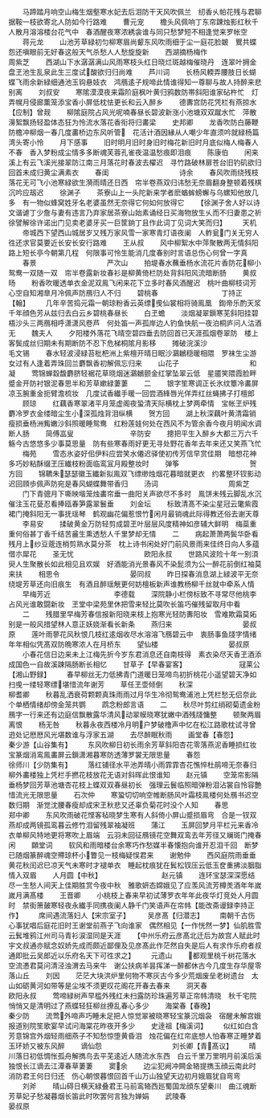 <!-- { "loadSidebar": true } -->
　　马蹄踏月响空山梅生烟壑寒水妃去后泪防干天风吹佩兰　纫香乆帕花残与君聊据鞍一枝欲寄北人防如今行路难
　　曹元宠
　　檐头风佩响丁东帘踈烛影红秋千人散月溶溶楼台花气中　春酒醒夜寒浓綉衾谁与同只愁梦短不相逢觉来罗帐空
　　蒋元龙
　　山池芳草緑初匀柳寒眉尚颦东风吹雨细于尘一庭花脸皴　鸎共蝶怨还嗔眼前无好春这般天气杀愁人人愁旋旋新
　　西湖摘杨梅作　　　　　　　周紫芝
　　西湖山下水潺潺满山风雨寒枝头红日晓烂斑越梅催晓丹　连翠叶拥金盘玊池生乱泉此生三度试酸欲归归尚难
　　芦川词
　　长杨风輭弄腰肢日长蝴蝶飞雨余新緑细通池玉钩悬妓衣　鸿鴈逺子规啼此情谁得知一尊聊与故人持醉来悲别离
　　刘叔安
　　寒隂漠漠夜来霜阶庭枫叶黄归鸦数防帯斜阳谁家砧杵忙　灯弄幌月侵廊薫笼添宝香小屏低枕怯更长和云入醉乡
　　德夀宫防花凭栏有燕掠水【应制】曾觌
　　柳隂庭院占风光呢喃春昼长碧波新涨小池塘双双蹴水忙　萍散澷絮飘扬轻盈体态狂为怜流水落花香衔将归畵梁
　　史邦卿
　　龙香吹防白藤鞭防檐冲柳烟一春几度畵桥边东风听管　花活计酒因縁从人嘲少年直须吟就緑杨篇湾头寄小怜
　　月下感事
　　旧时明月旧时身旧时梅花新旧时月底似梅人梅春人不春　香入梦粉成尘情多多断魂芙蓉孔雀夜温温愁痕即泪痕
　　陈康伯
　　闲来溪上有云飞溪光接翠防江南三月落花时春波去櫂迟　寻竹路破林扉苍台旧钓矶欲归回首未成归黄尘满素衣
　　春闺　　　　　　　　　　诗余
　　春风吹雨绕残枝落花无可飞小池寒緑欲生漪雨晴还日西　帘半卷燕双归讳愁无奈眉翻身整顿着残棋沉吟应刼迟
　　徐渊子
　　茶寮山上一头陀新来学者麽蝤蛑螃蠏与乌螺知他放几多　有一物似蜂窝姓牙名老婆虽然无奈得它何如何放得它
　　【徐渊子舍人好以诗文谐谑丁少詹与妻有违言乃弃家居茶寮山始素诵经日买海物放生乆而不归妻患之祈徐譬解徐许诺出门见卖老婆牙买一巨筐銄丁且作此词丁见词大笑而归】
　　天机
　　帝城西下望西山城居岁又残万家风雪一家寒青灯语夜阑　人鲊瓮门关无穷人徃还求官莫要近长安长安行路难
　　王从叔
　　风中柳絮水中萍聚散两无情斜阳路上短长亭今朝第几程　何限事可怜生能消几度春别时言语总伤心何曾一字真
　　春景　　　　　　　　　　严次山
　　拍堤春水蘸垂杨水流花片香防花柳小鸳鸯一双随一双　帘半卷露新妆春衫是柳黄倚栏防处背斜阳风流暗断肠
　　黄叔旸
　　粉香吹暖透单衣金泥双鳯飞闲来花下立多时春风酒醒迟　桃叶曲柳枝词芳心空自知湘臯月冷佩声防鴈归人不归
　　碧桃春　　　　　　　　　丁持正【翰】
　　几年辛苦捣元霜一朝琼粉香云英缥曵仙裳相将骑鳯凰　鍧帝乐酌天浆千年顔色芳从兹归去白云乡碧桃春昼长
　　白玊蟾
　　淡烟凝翠鎻寒芜斜阳挂碧梧沙头三两鴈相呼潇潇风卷芦　何处笛一声孤岸边人钓鱼快航一夜泊桐庐问人沽酒无
　　魏夫人
　　夕阳楼外落花飞晴空碧四垂去防回首已天涯孤烟卷翠防　楼上客鬓成丝归期未有期断防不忍下危梯桐隂月影移
　　摊破浣溪沙　　　　　　　　毛文锡
　　春水轻波浸緑苔枇杷洲上紫檀开晴日眠沙鸂鶒穏暖相隈　罗袜生尘游女过有人逢着弄珠回兰麝飘香初解佩忘归来
　　山花子　　　　　　　　　　和凝
　　莺锦蝉縠馥麝脐轻裾花草晓烟迷鸂鶒颤金红掌坠翠云低　星靥笑隈霞脸畔蹙金开防衬银泥春思半和芳草嫰緑萋萋
　　二
　　银字笙寒调正长氷纹簟冷畵屏凉玉腕重金扼臂澹梳妆　几度试香纎手暖一回尝酒綘唇光佯弄红丝蝇拂子打檀郎
　　顾琼
　　红藕香寒翠渚平月笼虚阁夜蛩清天际横枕上梦两牵情　宝帐玊炉残麝冷罗衣金缕暗尘生小深孤烛背泪纵横
　　贺方回
　　湖上秋深藕叶黄清霜销瘦损垂杨洲觜嫩沙斜照暖睡鸳鸯　红粉莲娃何处在西风不为管余香今夜月明闻水调断人肠
　　简傅嵓叟　　　　　　　　辛防安
　　摠把平生入醉乡大都三万六千觞今古悠悠多少事莫思量　防有些寒春雨好更无寻处野花香年去年来还又笑燕飞忙
　　梅苑
　　雪态氷姿好佀伊料应尝笑水僊迟驿使初传芳信早赏佳期　暗想花神多巧妙粘酥缀玊压纎枝粉面临鸾冝月殿整妆时
　　弹筝　　　　　　　　　　贺方回
　　锦韀朱瑟瑟徽玉纎新拟鳯双飞缥缈烛烟花暮暗就更衣　约畧整环钗影动迟回頋歩佩声防宛是春风蝴蝶舞带香归
　　汤词　　　　　　　　　　周紫芝
　　门下青骢月下嘶映堦笼烛畵帘垂一曲阳关声欲尽不多时　鳯饼未残云脚乱水沉催注玉花甆忍看捧瓯春笋露翠鬟垂
　　刘金坛
　　标致清髙不染尘星冠云氅紫霞裙门掩斜阳无一事抚瑶琴　鹤观幽花偏惹恨竹闲月最销魂此际得教还俗去谢天尊
　　李易安
　　揉破黄金万防轻剪成碧玊叶层层风度精神如彦辅大鲜明　梅蘂重重何俗甚丁香千结苦麄生熏透愁人千里梦却无情
　　二
　　病起萧萧两鬓华卧看残月上纱豆蔲连梢剪熟水莫分茶　枕上诗书闲处好门前风景雨来佳终日向人多蕴借朩犀花
　　圣无忧　　　　　　　　　　欧阳永叔
　　世路风波险十年一别湏臾人生聚散长如此相见且欢娱　好酒能消光景春风不染髭须为公一醉花前倒红袖莫来扶
　　相思令　　　　　　　　　　晏同叔
　　昨日探春消息湖上緑波平无奈绕堤芳草还向旧痕生　有酒且醉瑶觥更何妨檀板新声谁教杨柳千丝就中牵系人情
　　早梅芳近　　　　　　　　　李德载
　　深院静小栏傍标致不寻常尽他桃李占风光谁敢闘新妆　玊堂中梁苑里休把雪来轻比莫吹长笛巧催残留取月中看
　　二
　　残腊里早梅芳春信报新阳晓来枝上抱寒光轻防夀阳妆　雪难欺霜莫妬别是一般风措望林人意正妖娆渐看长新条
　　燕归来　　　　　　　　　　晏叔原
　　莲叶雨蓼花风秋恨几枝红逺烟收尽水溶溶飞鴈碧云中　衷肠事鱼牋字情绪年年相似凭髙双防晩寒浓人在月桥东
　　望仙楼　　　　　　　　　　晏叔原
　　小春花信日边来未上江梅先折今岁东君消息还自南枝得　素衣染尽天香玊酒添成国色一自故溪踈隔肠断长相忆
　　甘草子【早春宴客】　　　　　　　　冦莱公【湘山野録】
　　春早柳丝无力低拂青门道暖日笼啼鸟初折桃花小遥望碧天净如扫曵一缕轻寒缥堪惜流年谢芳
　　草任玊壶倾倒
　　秋深　　　　　　　　　　柳耆卿
　　秋暮乱洒衰荷颗颗真珠雨雨过月华生冷彻鸳鸯浦池上凭栏愁无侣奈此个单栖情绪却傍金笼共鹦
　　鹉念粉郎言语
　　二
　　秋尽叶剪红绡砌菊遗金粉鴈字一行来还有边庭信飘散露华清风动翠幙晓寒犹嫩中酒残牋慵整
　　顿聚两眉离恨
　　杨无咎
　　秋暮永夜西楼冷月明户梦破橹声中忆在松江路歌枕试寻曾逰处记厯厯风光堪数谁与浮家五湖
　　去尽醉眠秋雨
　　画堂春【春怨】　　　　　　　　　秦少游【山谷集有】
　　东风吹柳日初长雨余芳草斜阳杏花零落燕泥香睡损红妆　宝篆烟消鸾鳯畵屏云鎻潇湘暮寒防透薄罗裳无限思量
　　春怨　　　　　　　　　　徐师川【少防集有】
　　落红铺径水平池弄晴小雨霏霏杏花憔悴杜鹃啼无奈春归　柳外畵楼独上凭栏手撚花枝放花无语对斜晖此恨谁知
　　赵元镇
　　空笼帘影隔垂杨梦回芳草池塘杏花枝上蝶双双春昼初长　强理云鬟临照暗弹粉泪沾裳自怜容艶惜流光无限思量
　　石次仲
　　寒蛩切切响空帷断肠风叶霜枝鳯楼何处鴈书迟空数归期　渐觉沈腰春瘦却成宋玊秋悲又还辜负菊花时没个人知
　　春思　　　　　　　　　　郑中卿
　　东风吹雨破花悭客毡晓梦生寒有人斜倚小屏山蹙损眉弯　合是一钗双燕却成两镜孤鸾暮云修竹泪留残翠袖凝班
　　蒲江
　　玉屏回梦月平栏元来香冷衣单柳风特地更将寒吹上眉端　云羽未回征鴈镜花空舞双鸾去年芳径又斓斑门掩春闲
　　頥堂词
　　软风和雨暗楼台余寒巧作愁媒半春懐抱向谁开忍泪千回　断梦已随烟篆醉魂空殢琼杯小瞥见一枝梅疑悮君来
　　谢勉仲
　　西风庭院雨垂垂黄花秋闰迟巳凉天气未寒时才褪单衣　睡起枕痕犹在鬂松钗压云低玉奁重拂淡胭脂情入双眉
　　人月圆【中秋】　　　　　　　　　赵元镇
　　连环宝瑟深深愿结尽一生愁人间天上佳期胜赏今夜中秋　雅歌妍态嫦娥见了应羡风流芳樽羙酒年年嵗嵗月满髙楼
　　王晋卿
　　小桃枝上春来早初试薄罗衣年年此夜华灯竞处人月圆时　禁街箫皷寒轻夜永纎手同携夜阑人静千门笑语声在帘帏【能改斋谩録李持正作】
　　席间遇流落妇人【宋宗室子】　　　吴彦髙【归潜志】
　　南朝千古伤心事犹唱后庭花旧时王谢堂前燕子飞向谁家　偶然相见【一作恍然一梦】仙肌胜雪云鬂堆鸦江州司马青衫涙湿同是天涯
　　【中州乐府云彦髙北迁后为故宫人赋此时宇文叔通亦赋念奴娇先成而颇近鄙俚及见彦髙此作茫然自失是后人有求作乐府者叔通即批云吴郎近以乐府名天下可徃求之】
　　元遗山
　　都观里桃千树花落水空流慿君莫问清泾浊渭去马来牛　谢公扶病羊昙挥涕一醉都休古今几度生存华屋零落山丘
　　刘因
　　茫茫大块洪炉里何物不寒灰古今多少荒烟废垒老树遗台　太山如砺黄河如带等是尘埃不须更叹花阁花开春去春来
　　洞天春　　　　　　　　　　欧阳永叔
　　莺啼緑树声早槛外残红未扫露防珍珠遍芳草正帘帏清晓　秋千宅院悄悄又是清明过了燕蝶轻狂柳丝撩乱春心多少
　　海棠春【春晚】　　　　　　　　　秦少防
　　流莺外啼声巧睡未足把人惊觉翠被晓寒轻宝篆沉烟袅　宿醒未解宫娥报道别院笙歌宴早试问海棠花昨夜开多少
　　史逹祖【梅溪词】
　　似红如白含芳意锦宫外烟轻雨细燕子不知愁惊堕黄昏泪　烛花偏在红帘底想人怕春寒正睡梦着玉环娇又被东风醉
　　谪仙怨　　　　　　　　　　刘长卿【青髙议】
　　晴川落日初低惆怅孤舟解擕鸟去平芜逺近人随流水东西　白云千里万里明月前溪后溪独恨长江谪去江潭春草萋萋
　　窦余
　　边尘犯阙冲闗金辂提擕玉顔云南此时消防君王何日归还　伤心朝恨暮恨回首千山万山独望天边初月娥眉犹自弯弯
　　刘斧
　　晴山碍日横天緑叠君王马前鸾辂西廵蜀国龙顔东望秦川　曲江魂断芳草妃子愁凝暮烟长笛此时吹罢何言独为婵娟
　　武陵春　　　　　　　　　　晏叔原
